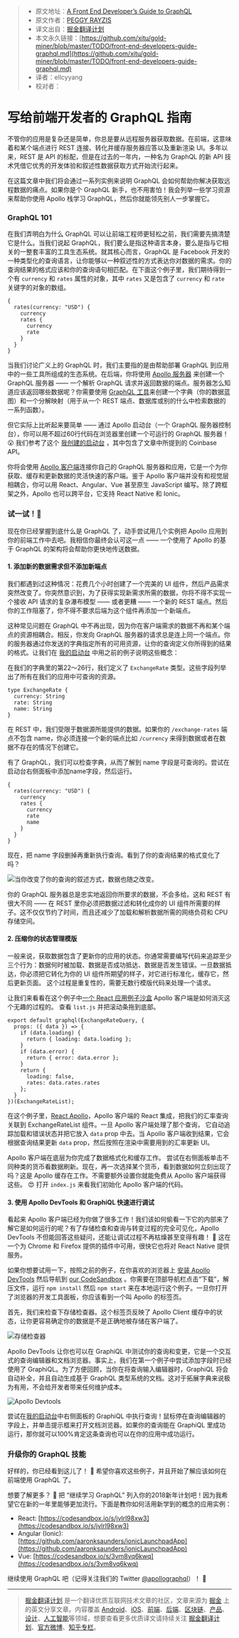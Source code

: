> * 原文地址：[A Front End Developer’s Guide to GraphQL](https://css-tricks.com/front-end-developers-guide-graphql/)
> * 原文作者：[PEGGY RAYZIS](https://css-tricks.com/author/peggyrayzis/)
> * 译文出自：[掘金翻译计划](https://github.com/xitu/gold-miner)
> * 本文永久链接：[https://github.com/xitu/gold-miner/blob/master/TODO/front-end-developers-guide-graphql.md](https://github.com/xitu/gold-miner/blob/master/TODO/front-end-developers-guide-graphql.md)
> * 译者：ellcyyang
> * 校对者：

# 写给前端开发者的 GraphQL 指南
不管你的应用是复杂还是简单，你总是要从远程服务器获取数据。在前端，这意味着和某个端点进行 REST 连接、转化并缓存服务器应答以及重新渲染 UI。多年以来，REST 是 API 的标配，但是在过去的一年内，一种名为 GraphQL 的新 API 技术凭借它优秀的开发体验和叙述性数据获取方式开始流行起来。

在这篇文章中我们将会通过一系列实例来说明 GraphQL 会如何帮助你解决获取远程数据的痛点。如果你是个 GraphQL 新手，也不用害怕！我会列举一些学习资源来帮助你使用 Apollo 栈学习 GraphQL，然后你就能领先别人一步掌握它。

### GraphQL 101
在我们弄明白为什么 GraphQL 可以让前端工程师更轻松之前，我们需要先搞清楚它是什么。当我们说起 GraphQL，我们要么是指这种语言本身，要么是指与它相关的一整套丰富的工具生态系统。就其核心而言，GraphQL 是 Facebook 开发的一种类型化的查询语言，让你能够以一种叙述性的方式表达你对数据的需求。你的查询结果的格式应该和你的查询语句相匹配。在下面这个例子里，我们期待得到一个有 `currency` 和 `rates` 属性的对象，其中 `rates` 又是包含了 `currency` 和 `rate` 关键字的对象的数组。

```
{
  rates(currency: "USD") {
    currency
    rates {
      currency
      rate
    }
  }
}
```

当我们讨论广义上的 GraphQL 时，我们主要指的是由帮助部署 GraphQL 到应用中的一些工具所组成的生态系统。在后端，你将使用 [Apollo 服务器](https://www.apollographql.com/docs/apollo-server/) 来创建一个 GraphQL 服务器 —— 一个解析 GraphQL 请求并返回数据的端点。服务器怎么知道应该返回哪些数据呢？你需要使用 [GraphQL 工具](https://www.apollographql.com/docs/graphql-tools/)来创建一个字典（你的数据蓝图）和一个分解映射（用于从一个 REST 端点、数据库或别的什么中检索数据的一系列函数）。

但它实际上比听起来要简单 —— 通过 Apollo 启动台（一个 GraphQL 服务器控制台），你可以用不超过60行代码在浏览器里创建一个可运行的 GraphQL 服务器！ 😮 我们参考了这个 [我创建的启动台](https://launchpad.graphql.com/v7mnw3m03) ，其中包含了文章中所提到的 Coinbase API。

你将会使用 [Apollo 客户端](https://www.apollographql.com/docs/react/)连接你自己的 GraphQL 服务器和应用，它是一个为你获取、缓存和更新数据的灵活快速的客户端。鉴于 Apollo 客户端并没有和视觉层相耦合，你可以用 React、Angular、Vue 甚至原生 JavaScript 编写。除了跨框架之外，Apollo 也可以跨平台，它支持 React Native 和 Ionic。

### 试一试！🚀
现在你已经掌握到底什么是 GraphQL 了，动手尝试用几个实例把 Apollo 应用到你的前端工作中去吧。我相信你最终会认可这一点 —— 一个使用了 Apollo 的基于 GraphQL 的架构将会帮助你更快地传送数据。

#### 1. 添加新的数据需求但不添加新端点
我们都遇到过这种情况：花费几个小时创建了一个完美的 UI 组件，然后产品需求突然改变了。你突然意识到，为了获得实现新需求所需的数据，你将不得不实现一个接收 API 请求的复杂瀑布模型 —— 或者更糟 —— 一个新的 REST 端点。然后你的工作阻塞了，你不得不要求后端为这个组件再添加一个新端点。

这种常见问题在 GraphQL 中不再出现，因为你在客户端需求的数据不再和某个端点的资源相耦合。相反，你发向 GraphQL 服务器的请求总是连上同一个端点。你的服务器通过你发送的字典指定所有的可用资源，让你的查询定义你所得到的结果的格式。让我们在 [我的启动台](https://launchpad.graphql.com/v7mnw3m03) 中用之前的例子说明这些概念：

在我们的字典里的第22～26行，我们定义了 `ExchangeRate` 类型。这些字段列举出了所有在我们的应用中可查询的资源。

```
type ExchangeRate {
  currency: String
  rate: String
  name: String
}
```

在 REST 中，我们受限于数据源所能提供的数据。如果你的 `/exchange-rates` 端点不包含 name，你必须连接一个新的端点比如 `/currency` 来得到数据或者在数据不存在的情况下创建它。

有了 GraphQL，我们可以检查字典，从而了解到 name 字段是可查询的。尝试在启动台右侧面板中添加name字段，然后运行。

```
{
  rates(currency: "USD") {
    currency
    rates {
      currency
      rate
      name
    }
  }
}
```

现在，把 name 字段删掉再重新执行查询。看到了你的查询结果的格式变化了吗？

![当你改变了你的查询的叙述方式，数据也随之改变。](https://cdn.css-tricks.com/wp-content/uploads/2017/12/shape-data.jpg)

你的 GraphQL 服务器总是忠实地返回你所要求的数据，不会多给。这和 REST 有很大不同 —— 在 REST 里你必须把数据过滤和转化成你的 UI 组件所需要的样子。这不仅仅节约了时间，而且还减少了加载和解析数据所需的网络负荷和 CPU 存储空间。

#### 2. 压缩你的状态管理模版
一般来说，获取数据包含了更新你的应用的状态。你通常需要编写代码来追踪至少三个行为：数据何时被加载、数据是否成功抵达、数据是否发生错误。一旦数据抵达，你必须把它转化为你的 UI 组件所期望的样子，对它进行标准化，缓存它，然后更新页面。 这个过程是重复性的，需要无数行模版代码来处理一个请求。

让我们来看看在这个例子中[一个 React 应用例子沙盒](https://codesandbox.io/s/jvlrl98xw3) Apollo 客户端是如何消灭这个无趣的过程的。 查看 `list.js` 并把滚动条拖到底部。

```
export default graphql(ExchangeRateQuery, {
  props: ({ data }) => {
    if (data.loading) {
      return { loading: data.loading };
    }
    if (data.error) {
      return { error: data.error };
    }
    return {
      loading: false,
      rates: data.rates.rates
    };
  }
})(ExchangeRateList);
```

在这个例子里，[React Apollo](https://www.apollographql.com/docs/react/basics/integrations.html)，Apollo 客户端的 React 集成，把我们的汇率查询关联到 ExchangeRateList 组件。一旦 Apollo 客户端处理了那个查询， 它自动追踪加载和错误状态并把它放入 `data` prop 中去。当 Apollo 客户端收到结果，它会根据查询结果更新 `data` prop，然后按照在渲染中需要用到的汇率更新 UI。 

Apollo 客户端在底层为你完成了数据格式化和缓存工作。 尝试在右侧面板单击不同种类的货币看数据刷新。现在，再一次选择某个货币，看到数据如何立刻出现了吗？这是 Apollo 缓存在工作。不需要额外设置你就能免费从 Apollo 客户端获得这些。 😍 打开 `index.js` 来看我们初始化 Apollo 客户端的代码。

#### 3. 使用 Apollo DevTools 和 GraphiQL 快速进行调试
看起来 Apollo 客户端已经为你做了很多工作！我们该如何偷看一下它的内部来了解它是如何运行的呢？有了存储检查和查询与转变过程的完全可见化，Apollo DevTools 不但能回答这些疑问，还能让调试过程不再枯燥甚至变得有趣！ 🎉 这在一个为 Chrome 和 Firefox 提供的插件中可用，很快它也将对 React Native 提供服务。

如果你想要试用一下，按照之前的例子，在你喜欢的浏览器上 [安装 Apollo DevTools](https://github.com/apollographql/apollo-client-devtools)  然后导航到 [our CodeSandbox](https://codesandbox.io/s/jvlrl98xw3) 。你需要在顶部导航栏点击“下载”，解压文件，运行 `npm install` 然后 `npm start` 来在本地运行这个例子。一旦你打开了浏览器的开发工具面板，你应该看到一个叫 Apollo 的标签页。

首先，我们来检查下存储检查器。这个标签页反映了 Apollo Client 缓存中的状态，让你更容易确定你的数据是不是正确地被存储在客户端了。

![存储检查器](https://cdn.css-tricks.com/wp-content/uploads/2017/12/1_WjEM653oIZUw4wQyjCqPkA.png)

Apollo DevTools 让你也可以在 GraphiQL 中测试你的查询和变更，它是一个交互式的查询编辑器和文档浏览器。事实上，我们在第一个例子中尝试添加字段时已经使用了 GraphiQL。为了方便回顾，当你在将查询输入编辑器时，GraphiQL 将会自动补全，并且自动生成基于 GraphQL 类型系统的文档。这对于拓展字典来说极为有用，不会给开发者带来任何维护成本。

![Apollo Devtools](https://cdn.css-tricks.com/wp-content/uploads/2017/12/1_s9Bl8jejFH2TAlZk2knFBQ.png)

尝试在[我的启动台](https://launchpad.graphql.com/v7mnw3m03)中右侧面板的 GraphiQL 中执行查询！鼠标停在查询编辑器的字段上，并单击提示框来打开文档浏览器。如果你的查询能在 GraphiQL 里成功运行，那你就可以100%肯定这条查询也可以在你的应用中成功运行。

### 升级你的 GraphQL 技能
好样的，你已经看到这儿了！ 👏 希望你喜欢这些例子，并且开始了解应该如何在前端使用 GraphQL 了。

想要了解更多？ 🌮 把 “继续学习 GraphQL” 列入你的2018新年计划吧！因为我希望它在新的一年里能够更加流行。下面是教你如何活用新学到的概念的应用实例：

* React: [https://codesandbox.io/s/jvlrl98xw3](https://codesandbox.io/s/jvlrl98xw3)
* Angular (Ionic): [https://github.com/aaronksaunders/ionicLaunchpadApp](https://github.com/aaronksaunders/ionicLaunchpadApp)
* Vue: [https://codesandbox.io/s/3vm8vq6kwq](https://codesandbox.io/s/3vm8vq6kwq)

继续使用 GraphQL 吧（记得关注我们的 Twitter [@apollographql](https://twitter.com/apollographql)）！ 🚀


---

> [掘金翻译计划](https://github.com/xitu/gold-miner) 是一个翻译优质互联网技术文章的社区，文章来源为 [掘金](https://juejin.im) 上的英文分享文章。内容覆盖 [Android](https://github.com/xitu/gold-miner#android)、[iOS](https://github.com/xitu/gold-miner#ios)、[前端](https://github.com/xitu/gold-miner#前端)、[后端](https://github.com/xitu/gold-miner#后端)、[区块链](https://github.com/xitu/gold-miner#区块链)、[产品](https://github.com/xitu/gold-miner#产品)、[设计](https://github.com/xitu/gold-miner#设计)、[人工智能](https://github.com/xitu/gold-miner#人工智能)等领域，想要查看更多优质译文请持续关注 [掘金翻译计划](https://github.com/xitu/gold-miner)、[官方微博](http://weibo.com/juejinfanyi)、[知乎专栏](https://zhuanlan.zhihu.com/juejinfanyi)。
